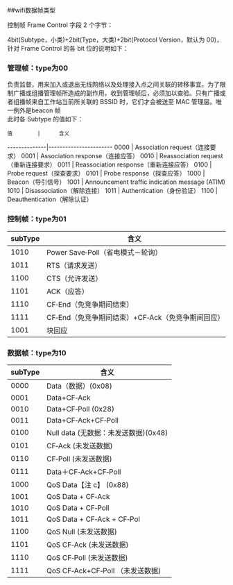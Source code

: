 ##wifi数据帧类型

控制帧 Frame Control 字段 2 个字节：

4bit(Subtype，小类)+2bit(Type，大类)+2bit(Protocol Version，默认为 00)，针对 Frame Control 的各 bit 位的说明如下：

### 管理帧：type为00
负责监督，用来加入或退出无线网络以及处理接入点之间关联的转移事宜。为了限制广播或组播管理帧所造成的副作用，收到管理帧后，必须加以查验。只有广播或者组播帧来自工作站当前所关联的 BSSID 时，它们才会被送至 MAC 管理层。唯一例外是beacon 帧  
此时各 Subtype 的值如下：  

    值        |      含义
--------------|-----------------------
    0000      |     Association request（连接要求）
    0001      |     Association response（连接应答）
    0010      |     Reassociation request（重新连接要求）
    0011      |     Reassociation response（重新连接应答）
    0100      |     Probe request（探查要求）
    0101      |     Probe response（探查应答）
    1000      |     Beacon（导引信号）
    1001      |     Announcement  traffic  indication  message (ATIM)    
    1010      |     Disassociation（解除连接）
    1011      |     Authentication（身份验证）
    1100      |     Deauthentication（解除认证）

### 控制帧：type为01
   
   subType       |          含义
-----------------|--------------------------
   1010          |         Power Save‐Poll（省电模式－轮询）
   1011          |         RTS（请求发送）
   1100          |         CTS（允许发送）
   1101          |         ACK（应答）
   1110          |         CF‐End（免竞争期间结束）
   1111          |         CF‐End（免竞争期间结束）+CF‐Ack（免竞争期间回应）
   1001          |         块回应


### 数据帧：type为10
subType       |          含义
--------------|---------------------------
0000          |          Data（数据）(0x08)
0001          |          Data+CF‐Ack
0010          |          Data+CF‐Poll (0x28)
0011          |          Data+CF‐Ack+CF‐Poll
0100          |          Null data (无数据：未发送数据)(0x48)
0101          |          CF‐Ack (未发送数据)
0110          |          CF‐Poll (未发送数据)
0111          |          Data＋CF‐Ack+CF‐Poll
1000          |          QoS Data【注 c】 (0x88)
1001          |          QoS Data + CF‐Ack
1010          |          QoS Data + CF‐Poll
1011          |          QoS Data + CF‐Ack + CF‐Pol
1100          |          QoS Null (未发送数据)
1101          |          QoS CF‐Ack (未发送数据)
1110          |          QoS CF‐Poll (未发送数据)
1111          |          QoS CF‐Ack+CF‐Poll （未发送数据)
